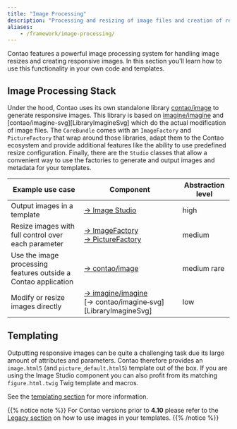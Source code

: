 ```yaml
---
title: "Image Processing"
description: "Processing and resizing of image files and creation of responsive images."
aliases:
    - /framework/image-processing/
---
```


Contao features a powerful image processing system for handling image resizes and creating responsive images. In this
section you'll learn how to use this functionality in your own code and templates.


## Image Processing Stack

Under the hood, Contao uses its own standalone library [contao/image][LibraryImage] to generate responsive images. This library is based on [imagine/imagine][LibraryImagine] and [contao/imagine-svg][LibraryImagineSvg] which do the actual modification of image files. The `CoreBundle` comes with an `ImageFactory` and `PictureFactory` that wrap around those
libraries, adapt them to the Contao ecosystem and provide additional features like the ability to use predefined resize
configuration. Finally, there are the `Studio` classes that allow a convenient way to use the factories to generate and
output images and metadata for your templates.

| Example use case | Component | Abstraction level |
|-|-|-|
| Output images in a template | [&rarr;&nbsp;Image Studio][ImageStudio] | high |
| Resize images with full control over each parameter | [&rarr;&nbsp;ImageFactory][ImageFactory]<br>[&rarr;&nbsp;PictureFactory][PictureFactory] | medium | 
| Use the image processing features outside a Contao application | [&rarr;&nbsp;contao/image][LibraryImage] | medium rare |
| Modify or resize images directly | [&rarr;&nbsp;imagine/imagine][LibraryImagine]<br>[&rarr;&nbsp;contao/imagine&#8209;svg][LibraryImagineSvg] | low |


## Templating
Outputting responsive images can be quite a challenging task due its large amount of attributes and parameters. Contao
therefore provides an `image.html5` (and `picture_default.html5`) template out of the box. If you are using the Image
Studio component you can also profit from its matching `figure.html.twig` Twig template and macros.

See the [templating section][Templating] for more information.

{{% notice note %}}
For Contao versions prior to **4.10** please refer to the [Legacy section](/framework/image-processing/legacy/) on how
to use images in your templates. 
{{% /notice %}}


[ImageStudio]: /framework/image-processing/image-studio/
[ImageFactory]: /framework/image-processing/image-picture-factory/#image-factory
[PictureFactory]: /framework/image-processing/image-picture-factory/#picture-factory
[LibraryImage]: https://github.com/contao/image
[LibraryImagine]: https://github.com/contao/imagine-svg
[Templating]: /framework/image-processing/image-studio/#templating
